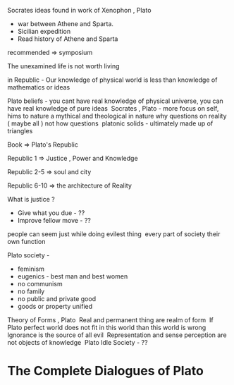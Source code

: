 Socrates ideas found in work of Xenophon , Plato 
- war between Athene and Sparta. 
- Sicilian expedition 
- Read history of Athene and Sparta 

recommended => symposium 

The unexamined life is not worth living 

in Republic - Our knowledge of physical world is less than knowledge of mathematics or ideas 

Plato beliefs - you cant have real knowledge of physical universe, you can have real knowledge of pure ideas 
Socrates , Plato - more focus on self, hims to nature a mythical and theological in nature why questions on reality ( maybe all ) not how questions 
platonic solids - ultimately made up of triangles 

Book => Plato's Republic 

Republic 1 => Justice , Power and Knowledge 

Republic 2-5 => soul and city 

Republic 6-10 => the architecture of Reality 

What is justice ? 

- Give what you due - ?? 
- Improve fellow move - ?? 

people can seem just while doing evilest thing 
every part of society their own function 

Plato society - 
- feminism 
- eugenics - best man and best women 
- no communism 
- no family 
- no public and private good 
- goods or property unified 

Theory of Forms , Plato 
Real and permanent thing are realm of form 
If Plato perfect world does not fit in this world than this world is wrong 
Ignorance is the source of all evil 
Representation and sense perception are not objects of knowledge 
Plato Idle Society - ?? 

# The Complete Dialogues of Plato